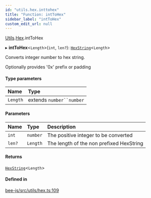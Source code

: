 ```yaml
---
id: "utils.hex.inttohex"
title: "Function: intToHex"
sidebar_label: "intToHex"
custom_edit_url: null
---
```


[Utils](../modules/utils.md).[Hex](../modules/utils.hex.md).intToHex

▸ **intToHex**<`Length`\>(`int`, `len?`): [`HexString`](../types/utils.hex.hexstring.md)<`Length`\>

Converts integer number to hex string.

Optionally provides '0x' prefix or padding

#### Type parameters

| Name | Type |
| :------ | :------ |
| `Length` | extends `number``number` |

#### Parameters

| Name | Type | Description |
| :------ | :------ | :------ |
| `int` | `number` | The positive integer to be converted |
| `len?` | `Length` | The length of the non prefixed HexString |

#### Returns

[`HexString`](../types/utils.hex.hexstring.md)<`Length`\>

#### Defined in

[bee-js/src/utils/hex.ts:109](https://github.com/ethersphere/bee-js/blob/6f227e1/src/utils/hex.ts#L109)
